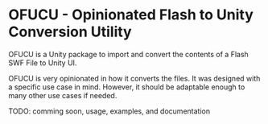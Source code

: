 # OFUCU - Opinionated Flash to Unity Conversion Utility
OFUCU is a Unity package to import and convert the contents of a Flash SWF File to Unity UI.

OFUCU is very opinionated in how it converts the files. It was designed with a specific use case in mind. However, it should be adaptable enough to many other use cases if needed.

TODO: comming soon, usage, examples, and documentation
